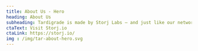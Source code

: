 ```yaml
---
title: About Us - Hero
heading: About Us
subheading: Tardigrade is made by Storj Labs – and just like our network, our team is globally distributed and really resilient. We’re working to build a better internet where data breaches are a thing of the past, and privacy is a default human right.
ctaText: Visit Storj.io
ctaLink: https://storj.io/
img : /img/tar-about-hero.svg
---
```

